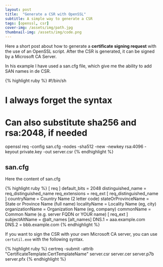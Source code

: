 ```yaml
---
layout: post
title:  "Generate a CSR with OpenSSL"
subtitle: A simple way to generate a CSR
tags: [openssl, csr]
cover-img: /assets/img/path.jpg
thumbnail-img: /assets/img/code.png
---
```

Here a short post about how to generate a **certificate signing request** with the use of an OpenSSL script. After the CSR is generated, it can be signed by a Microsoft CA Server.

In his example I have used a san.cfg file, which give me the ability to add SAN names in de CSR.

{% highlight ruby %}
#!/bin/sh
# I always forget the syntax
# Can also substitute sha256 and rsa:2048, if needed

openssl req -config san.cfg -nodes -sha512 -new -newkey rsa:4096 -keyout private.key -out server.csr
{% endhighlight %}

## san.cfg

Here the content of san.cfg

{% highlight ruby %}
[ req ]
default_bits       = 2048
distinguished_name = req_distinguished_name
req_extensions     = req_ext
[ req_distinguished_name ]
countryName                = Country Name (2 letter code)
stateOrProvinceName        = State or Province Name (full name)
localityName               = Locality Name (eg, city)
organizationName           = Organization Name (eg, company)
commonName                 = Common Name (e.g. server FQDN or YOUR name)
[ req_ext ]
subjectAltName = @alt_names
[alt_names]
DNS.1   = aaa.example.com
DNS.2   = bbb.example.com
{% endhighlight %}

If you want to sign the CSR with your own Microsoft CA server, you can use `certutil.exe` with the following syntax.

{% highlight ruby %}
certreq -submit -attrib "CertificateTemplate:CertTemplateName" server.csr server.cer server.p7b server.pfx
{% endhighlight %}
